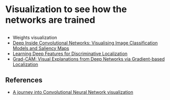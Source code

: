 # Visualization to see how the networks are trained 

## 

* Weights visualization
* [Deep Inside Convolutional Networks: Visualising Image Classification Models and Saliency Maps](https://arxiv.org/pdf/1312.6034.pdf)
* [Learning Deep Features for Discriminative Localization](https://arxiv.org/pdf/1512.04150.pdf)
* [Grad-CAM: Visual Explanations from Deep Networks via Gradient-based Localization](https://arxiv.org/pdf/1610.02391.pdf)

## References
* [A journey into Convolutional Neural Network visualization](https://towardsdatascience.com/a-journey-into-convolutional-neural-network-visualization-1abc71605209)